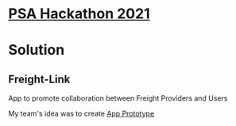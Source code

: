 # [PSA Hackathon 2021](https://www.psacodesprint.com)



# Solution
## Freight-Link

App to promote collaboration between Freight Providers and Users

My team's idea was to create 
[App Prototype](https://sheltered-sierra-76503.herokuapp.com/#/)

